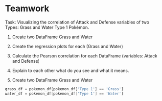 # Teamwork

Task: Visualizing the correlation of Attack and Defense variables of two Types: Grass and Water Type 1 Pokémon.
1. Create two DataFrame Grass and Water
2. Create the regression plots for each (Grass and Water)
3. Calculate the Pearson correlation for each DataFrame (variables: Attack and Defense)
4. Explain to each other what do you see and what it means.


1. Create two DataFrame Grass and Water
```python
grass_df = pokemon_df[pokemon_df['Type 1'] == 'Grass']
water_df = pokemon_df[pokemon_df['Type 1'] == 'Water']
```
